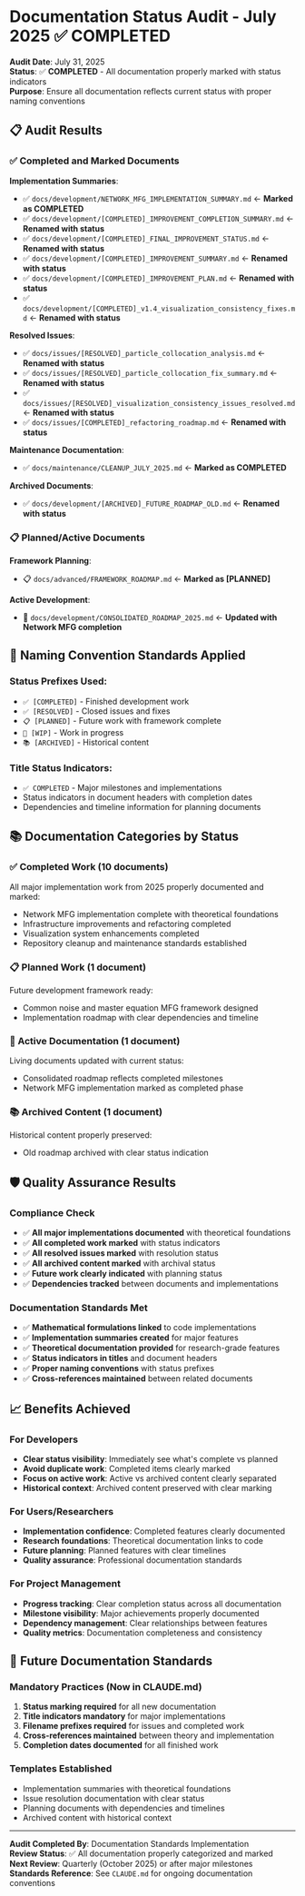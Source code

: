 # Documentation Status Audit - July 2025 ✅ COMPLETED

**Audit Date**: July 31, 2025  
**Status**: ✅ **COMPLETED** - All documentation properly marked with status indicators  
**Purpose**: Ensure all documentation reflects current status with proper naming conventions

## 📋 **Audit Results**

### **✅ Completed and Marked Documents**

**Implementation Summaries**:
- ✅ `docs/development/NETWORK_MFG_IMPLEMENTATION_SUMMARY.md` ← **Marked as COMPLETED**
- ✅ `docs/development/[COMPLETED]_IMPROVEMENT_COMPLETION_SUMMARY.md` ← **Renamed with status**
- ✅ `docs/development/[COMPLETED]_FINAL_IMPROVEMENT_STATUS.md` ← **Renamed with status**
- ✅ `docs/development/[COMPLETED]_IMPROVEMENT_SUMMARY.md` ← **Renamed with status**
- ✅ `docs/development/[COMPLETED]_IMPROVEMENT_PLAN.md` ← **Renamed with status**
- ✅ `docs/development/[COMPLETED]_v1.4_visualization_consistency_fixes.md` ← **Renamed with status**

**Resolved Issues**:
- ✅ `docs/issues/[RESOLVED]_particle_collocation_analysis.md` ← **Renamed with status**
- ✅ `docs/issues/[RESOLVED]_particle_collocation_fix_summary.md` ← **Renamed with status**
- ✅ `docs/issues/[RESOLVED]_visualization_consistency_issues_resolved.md` ← **Renamed with status**
- ✅ `docs/issues/[COMPLETED]_refactoring_roadmap.md` ← **Renamed with status**

**Maintenance Documentation**:
- ✅ `docs/maintenance/CLEANUP_JULY_2025.md` ← **Marked as COMPLETED**

**Archived Documents**:
- ✅ `docs/development/[ARCHIVED]_FUTURE_ROADMAP_OLD.md` ← **Renamed with status**

### **📋 Planned/Active Documents**

**Framework Planning**:
- 📋 `docs/advanced/FRAMEWORK_ROADMAP.md` ← **Marked as [PLANNED]**

**Active Development**:
- 🔄 `docs/development/CONSOLIDATED_ROADMAP_2025.md` ← **Updated with Network MFG completion**

## 🎯 **Naming Convention Standards Applied**

### **Status Prefixes Used**:
- `✅ [COMPLETED]` - Finished development work
- `✅ [RESOLVED]` - Closed issues and fixes
- `📋 [PLANNED]` - Future work with framework complete
- `🔄 [WIP]` - Work in progress
- `📚 [ARCHIVED]` - Historical content

### **Title Status Indicators**:
- `✅ COMPLETED` - Major milestones and implementations
- Status indicators in document headers with completion dates
- Dependencies and timeline information for planning documents

## 📚 **Documentation Categories by Status**

### **✅ Completed Work (10 documents)**
All major implementation work from 2025 properly documented and marked:
- Network MFG implementation complete with theoretical foundations
- Infrastructure improvements and refactoring completed  
- Visualization system enhancements completed
- Repository cleanup and maintenance standards established

### **📋 Planned Work (1 document)** 
Future development framework ready:
- Common noise and master equation MFG framework designed
- Implementation roadmap with clear dependencies and timeline

### **🔄 Active Documentation (1 document)**
Living documents updated with current status:
- Consolidated roadmap reflects completed milestones
- Network MFG implementation marked as completed phase

### **📚 Archived Content (1 document)**
Historical content properly preserved:
- Old roadmap archived with clear status indication

## 🛡️ **Quality Assurance Results**

### **Compliance Check**
- ✅ **All major implementations documented** with theoretical foundations
- ✅ **All completed work marked** with status indicators  
- ✅ **All resolved issues marked** with resolution status
- ✅ **All archived content marked** with archival status
- ✅ **Future work clearly indicated** with planning status
- ✅ **Dependencies tracked** between documents and implementations

### **Documentation Standards Met**
- ✅ **Mathematical formulations linked** to code implementations
- ✅ **Implementation summaries created** for major features
- ✅ **Theoretical documentation provided** for research-grade features
- ✅ **Status indicators in titles** and document headers
- ✅ **Proper naming conventions** with status prefixes
- ✅ **Cross-references maintained** between related documents

## 📈 **Benefits Achieved**

### **For Developers**
- **Clear status visibility**: Immediately see what's complete vs planned
- **Avoid duplicate work**: Completed items clearly marked
- **Focus on active work**: Active vs archived content clearly separated
- **Historical context**: Archived content preserved with clear marking

### **For Users/Researchers**
- **Implementation confidence**: Completed features clearly documented
- **Research foundations**: Theoretical documentation links to code
- **Future planning**: Planned features with clear timelines
- **Quality assurance**: Professional documentation standards

### **For Project Management**
- **Progress tracking**: Clear completion status across all documentation
- **Milestone visibility**: Major achievements properly documented
- **Dependency management**: Clear relationships between features
- **Quality metrics**: Documentation completeness and consistency

## 🔮 **Future Documentation Standards**

### **Mandatory Practices** (Now in CLAUDE.md)
1. **Status marking required** for all new documentation
2. **Title indicators mandatory** for major implementations  
3. **Filename prefixes required** for issues and completed work
4. **Cross-references maintained** between theory and implementation
5. **Completion dates documented** for all finished work

### **Templates Established**
- Implementation summaries with theoretical foundations
- Issue resolution documentation with clear status
- Planning documents with dependencies and timelines
- Archived content with historical context

---

**Audit Completed By**: Documentation Standards Implementation  
**Review Status**: ✅ All documentation properly categorized and marked  
**Next Review**: Quarterly (October 2025) or after major milestones  
**Standards Reference**: See `CLAUDE.md` for ongoing documentation conventions